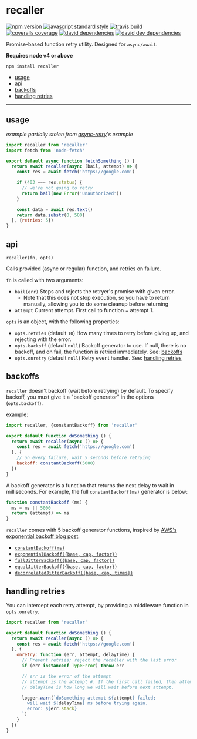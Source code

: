 recaller
===

[![npm version](https://img.shields.io/npm/v/recaller.svg?style=flat-square)](https://npmjs.com/package/recaller)
[![javascript standard style](https://img.shields.io/badge/code%20style-standard-blue.svg?style=flat-square)](http://standardjs.com/)
[![travis build](https://img.shields.io/travis/SEAPUNK/recaller/master.svg?style=flat-square)](https://travis-ci.org/SEAPUNK/recaller)
[![coveralls coverage](https://img.shields.io/coveralls/SEAPUNK/recaller.svg?style=flat-square)](https://coveralls.io/github/SEAPUNK/recaller)
[![david dependencies](https://david-dm.org/SEAPUNK/recaller.svg?style=flat-square)](https://david-dm.org/SEAPUNK/recaller)
[![david dev dependencies](https://david-dm.org/SEAPUNK/recaller/dev-status.svg?style=flat-square)](https://david-dm.org/SEAPUNK/recaller)


Promise-based function retry utility. Designed for `async/await`.

**Requires node v4 or above**

`npm install recaller`

- [usage](#usage)
- [api](#api)
- [backoffs](#backoffs)
- [handling retries](#handling-retries)

---

usage
---

*example partially stolen from [async-retry](https://github.com/zeit/async-retry)'s example*

```js
import recaller from 'recaller'
import fetch from 'node-fetch'

export default async function fetchSomething () {
  return await recaller(async (bail, attempt) => {
    const res = await fetch('https://google.com')

    if (403 === res.status) {
      // we're not going to retry
      return bail(new Error('Unauthorized'))
    }

    const data = await res.text()
    return data.substr(0, 500)
  }, {retries: 5})
}
```


api
---

`recaller(fn, opts)`

Calls provided (async or regular) function, and retries on failure.

`fn` is called with two arguments:
- `bail(err)` Stops and rejects the retryer's promise with given error.
    + Note that this does not stop execution, so you have to return manually, allowing you to do some cleanup before returning
- `attempt` Current attempt. First call to function = attempt 1.

`opts` is an object, with the following properties:

- `opts.retries` (default `10`) How many times to retry before giving up, and rejecting with the error.
- `opts.backoff` (default `null`) Backoff generator to use. If null, there is no backoff, and on fail, the function is retried immediately. See: [backoffs](#backoffs)
- `opts.onretry` (default `null`) Retry event handler. See: [handling retries](#handling-retries)

backoffs
---

`recaller` doesn't backoff (wait before retrying) by default. To specify backoff, you must give it a "backoff generator" in the options (`opts.backoff`).

example:

```js
import recaller, {constantBackoff} from 'recaller'

export default function doSomething () {
  return await recaller(async () => {
    const res = await fetch('https://google.com')
  }, {
    // on every failure, wait 5 seconds before retrying
    backoff: constantBackoff(5000)
  })
}
```

A backoff generator is a function that returns the next delay to wait in milliseconds. For example, the full `constantBackoff(ms)` generator is below:

```js
function constantBackoff (ms) {
  ms = ms || 5000
  return (attempt) => ms
}
```

`recaller` comes with 5 backoff generator functions, inspired by [AWS's exponential backoff blog post](https://www.awsarchitectureblog.com/2015/03/backoff.html).

- [`constantBackoff(ms)`](https://github.com/SEAPUNK/recaller/blob/56f9d7b29a0459e1c4f4d40b1de9cd53be589405/lib/index.js#L86-L97)
- [`exponentialBackoff({base, cap, factor})`](https://github.com/SEAPUNK/recaller/blob/56f9d7b29a0459e1c4f4d40b1de9cd53be589405/lib/index.js#L99-L123)
- [`fullJitterBackoff({base, cap, factor})`](https://github.com/SEAPUNK/recaller/blob/56f9d7b29a0459e1c4f4d40b1de9cd53be589405/lib/index.js#L125-L136)
- [`equalJitterBackoff({base, cap, factor})`](https://github.com/SEAPUNK/recaller/blob/56f9d7b29a0459e1c4f4d40b1de9cd53be589405/lib/index.js#L138-L153)
- [`decorrelatedJitterBackoff({base, cap, times})`](https://github.com/SEAPUNK/recaller/blob/56f9d7b29a0459e1c4f4d40b1de9cd53be589405/lib/index.js#L154-L178)

handling retries
---

You can intercept each retry attempt, by providing a middleware function in `opts.onretry`.

```js
import recaller from 'recaller'

export default function doSomething () {
  return await recaller(async () => {
    const res = await fetch('https://google.com')
  }, {
    onretry: function (err, attempt, delayTime) {
      // Prevent retries; reject the recaller with the last error
      if (err instanceof TypeError) throw err

      // err is the error of the attempt
      // attempt is the attempt #. If the first call failed, then attempt = 1.
      // delayTime is how long we will wait before next attempt.

      logger.warn(`doSomething attempt ${attempt} failed;
        will wait ${delayTime} ms before trying again.
        error: ${err.stack}
      `)
    }
  })
}
```
